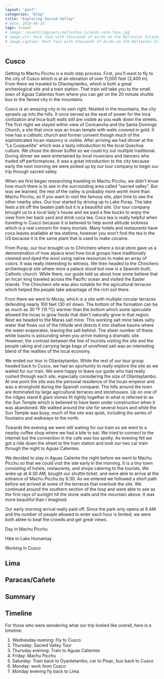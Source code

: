 ```yaml
---
layout: "post"
categories: "blog"
title: "Exploring Sacred Valley"
# date: 2019-06-18
tags: travel
# image: /assets/img/peru-ballestas-islands-rock-face.jpg
# image_alt: Rock face with thousands of birds on the Ballestas Islands
# image_caption: Rock face with thousands of birds on the Ballestas Islands
---
```


## Cusco

Getting to Machu Picchu is a multi step process. First, you'll want to fly to the city of Cusco which is at an elevation of over 11,000 feet (3,400 m). From there we traveled to Ollantaytambo, which is both a great archeological site and a train station. That train will take you to the small town of Aguas Calientes from where you can get on the 20 minute shuttle bus to the famed city in the mountains.

Cusco is an amazing city in its own right. Nestled in the mountains, the city sprawls up into the hills. It once served as the seat of power for the Inca civilization and Inca-built walls still are visible as you walk down the streets. The first night we stayed within view of Coricancha and the Santa Domingo Church, a site that once was an Incan temple with walls covered in gold. It now has a catholic church and former convent though much of the sophisticated Incan masonry is visible. After arriving we had dinner at the "La Cusqueñita" which was a tasty introduction to the local Quechua culture. We chose the dinner buffet so we could try out multiple traditional. During dinner we were entertained by local musicians and dancers who traded off performances. It was a great introduction to the city because early the next morning we were picked up by our tour company to begin our trip through sacred valley.

When we first began researching traveling to Machu Picchu, we didn't know how much there is to see in the surrounding area called "sacred valley". But was we learned, the rest of the valley is probably more worth more than Machu Picchu, so if you want to visit the famous site, plan time to see the other nearby sites. Our tour started by driving up to Lake Puray. The lake feels a bit off the beaten path but it is a beautiful site. Our tour company brought us to a local lady's house and we paid a few bucks to enjoy the view from her back yard and drink coca tea. Coca tea is really helpful when traveling in Cusco because it is believed to help avoid altitude sickness which is a real concern for many tourists. Many hotels and restaurants have coca leaves available at tea stations, however you won't find the tea in the US because it is the same plant that is used to make cocaine.

From Puray, our tour brought us to Chinchero where a local store gave us a demonstration of how alpaca wool how local groups have traditionally cleaned and dyed the wool using native resources to make an array of colors. It was really interesting to witness. We then headed to the Chinchero archeological site where once a palace stood but now is a Spanish-built, Catholic church. While there, our guide told us about how some believe that an Incan king traveled across the Pacific ocean and visited the Easter Islands. The Chinchero site was also notable for the agricultural terraces which helped the people take advantage of the rich soil there.

From there we went to Moray, which is a site with multiple circular terraces defending nearly 100 feet (30 m) down. The bottom of the formation can be as much as 30 °F (15 °C) warmer than the bottom which some speculate allowed the Incas to grow foods that didn't naturally grow in that region. Next we headed to the Maras salt mine. This working salt mine takes salty water that flows out of the hillside and directs it into shallow basins where the water evaporates, leaving the salt behind. The sheer number of these white basins is astounding when you arrive making a dramatic site. However, the contrast between the line of tourists visiting the site and the people raking and carrying large bags of unrefined salt was an interesting blend of the realities of the local economy.

We ended our tour in Ollantaytambo. While the rest of our tour group headed back to Cusco, we had an oportunity to really explore the site as we waited for our train. We were happy to leave our guide who had really rushed through each site, especially considering the size of Ollantaytambo. At one point the site was the personal residence of the Incan emperor and was a stronghold during the Spanish conquest. The hills around the town are dominated by large agricultural terraces and storehouses. Up on one of the ridges stand 6 giant stones fit tightly together in what is referred to as the Sun Temple which is believed to have been under construction when it was abandoned. We walked around the site for several hours and while the Sun Temple was busy, much of the site was quiet, including the series of fountains and walkways to the north.

Towards the evening we were still waiting for our train so we went to a nearby coffee shop where we had a bite to eat. We tried to connect to the internet but the connection in the cafe was too spotty. As evening fell we got a ride down the street to the train station and took our two car train through the night to Aguas Calientes.

We decided to stay in Aguas Caliente the night before we went to Machu Picchu so that we could visit the site early in the morning. It is a tiny town consisting of hotels, restaurants, and shops catering to the tourists. We woke up at 4:30 AM, bought our shuttle ticket, and were able to arrive at the entrance of Machu Picchu by 6:30. As we entered we followed a short path before we arrived at some of the terraces that overlook the site. We continued around the southern section of the loop and were able to see as the first rays of sunlight hit the stone walls and the mountain above. It was more beautiful than I imagined.

Our early morning arrival really paid off. Since the park only opens at 6 AM and the number of people allowed to enter each hour is limited, we were both ablee to beat the crowds and get great views.

Day in Machu Picchu

Hike to Lake Humantay

Working in Cusco

## Lima

## Paracas/Cañete

## Summary

## Timeline

For those who were wondering what our trip looked like overall, here is a timeline:

1. Wednesday evening: Fly to Cusco
1. Thursday: Sacred Valley Tour
1. Thursday evening: Train to Aguas Calientes
1. Friday: Machu Picchu
1. Saturday: Train back to Oyantetambo, car to Pisac, bus back to Cusco
1. Monday: work from Cusco
1. Monday evening fly back to Lima

